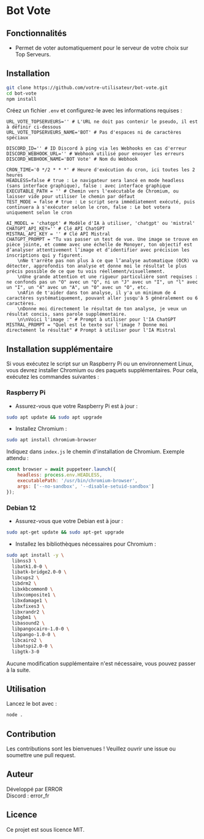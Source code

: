 # Bot Vote

## Fonctionnalités

- Permet de voter automatiquement pour le serveur de votre choix sur Top Serveurs.

## Installation

```bash
git clone https://github.com/votre-utilisateur/bot-vote.git
cd bot-vote
npm install
```

Créez un fichier `.env` et configurez-le avec les informations requises :

```
URL_VOTE_TOPSERVEURS='' # L'URL ne doit pas contenir le pseudo, il est à définir ci-dessous
URL_VOTE_TOPSERVEURS_NAME='BOT' # Pas d'espaces ni de caractères spéciaux

DISCORD_ID='' # ID Discord à ping via les Webhooks en cas d'erreur
DISCORD_WEBHOOK_URL='' # Webhook utilisé pour envoyer les erreurs
DISCORD_WEBHOOK_NAME='BOT Vote' # Nom du Webhook

CRON_TIME='0 */2 * * *' # Heure d'exécution du cron, ici toutes les 2 heures
HEADLESS=false # true : Le navigateur sera lancé en mode headless (sans interface graphique), false : avec interface graphique
EXECUTABLE_PATH = '' # Chemin vers l'exécutable de Chromium, ou laisser vide pour utiliser le chemin par défaut
TEST_MODE = false # true : Le script sera immédiatement exécuté, puis continuera à s'exécuter selon le cron, false : Le bot votera uniquement selon le cron

AI_MODEL = 'chatgpt' # Modèle d'IA à utiliser, 'chatgpt' ou 'mistral'
CHATGPT_API_KEY='' # Clé API ChatGPT
MISTRAL_API_KEY = '' # Clé API Mistral
CHATGPT_PROMPT = "Tu vas passer un test de vue. Une image se trouve en pièce jointe, et comme avec une échelle de Monoyer, ton objectif est d’analyser attentivement l’image et d’identifier avec précision les inscriptions qui y figurent.
    \nNe t'arrête pas non plus à ce que l’analyse automatique (OCR) va détecter, approfondis ton analyse et donne moi le résultat le plus précis possible de ce que tu vois réellement/visuellement.
    \nUne grande attention et une rigueur particulière sont requises : ne confonds pas un "O" avec un "Q", ni un "J" avec un "I", un "l" avec un "I", un "4" avec un "A", un "0" avec un "O", etc.
    \nAfin de t'aider dans ton analyse, il y'a un minimum de 4 caractères systématiquement, pouvant aller jusqu'à 5 généralement ou 6 caractères.
    \nDonne moi directement le résultat de ton analyse, je veux un résultat concis, sans parole supplémentaire.
    \n\nVoici l'image :" # Prompt à utiliser pour l'IA ChatGPT
MISTRAL_PROMPT = "Quel est le texte sur l'image ? Donne moi directement le résultat" # Prompt à utiliser pour l'IA Mistral
```

## Installation supplémentaire

Si vous exécutez le script sur un Raspberry Pi ou un environnement Linux, vous devrez installer Chromium ou des paquets supplémentaires.
Pour cela, exécutez les commandes suivantes :

### Raspberry Pi

- Assurez-vous que votre Raspberry Pi est à jour :
```bash
sudo apt update && sudo apt upgrade
```

- Installez Chromium :
```bash
sudo apt install chromium-browser
```

Indiquez dans `index.js` le chemin d'installation de Chromium.
Exemple attendu :

```js
const browser = await puppeteer.launch({
    headless: process.env.HEADLESS,
    executablePath: '/usr/bin/chromium-browser',
    args: ['--no-sandbox', '--disable-setuid-sandbox']
});
```

### Debian 12

- Assurez-vous que votre Debian est à jour :
```bash
sudo apt-get update && sudo apt-get upgrade
```

- Installez les bibliothèques nécessaires pour Chromium :
```bash
sudo apt install -y \
  libnss3 \
  libatk1.0-0 \
  libatk-bridge2.0-0 \
  libcups2 \
  libdrm2 \
  libxkbcommon0 \
  libxcomposite1 \
  libxdamage1 \
  libxfixes3 \
  libxrandr2 \
  libgbm1 \
  libasound2 \
  libpangocairo-1.0-0 \
  libpango-1.0-0 \
  libcairo2 \
  libatspi2.0-0 \
  libgtk-3-0
```

Aucune modification supplémentaire n'est nécessaire, vous pouvez passer à la suite.

## Utilisation

Lancez le bot avec :

```bash
node .
```

## Contribution

Les contributions sont les bienvenues ! Veuillez ouvrir une issue ou soumettre une pull request.

## Auteur

Développé par ERROR  
Discord : error_fr

## Licence

Ce projet est sous licence MIT.
